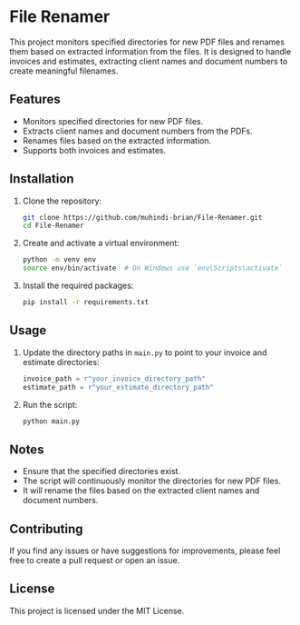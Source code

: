 # File Renamer

This project monitors specified directories for new PDF files and renames them based on extracted information from the files. It is designed to handle invoices and estimates, extracting client names and document numbers to create meaningful filenames.

## Features

- Monitors specified directories for new PDF files.
- Extracts client names and document numbers from the PDFs.
- Renames files based on the extracted information.
- Supports both invoices and estimates.

## Installation

1. Clone the repository:
    ```sh
    git clone https://github.com/muhindi-brian/File-Renamer.git
    cd File-Renamer
    ```

2. Create and activate a virtual environment:
    ```sh
    python -m venv env
    source env/bin/activate  # On Windows use `env\Scripts\activate`
    ```

3. Install the required packages:
    ```sh
    pip install -r requirements.txt
    ```

## Usage

1. Update the directory paths in `main.py` to point to your invoice and estimate directories:
    ```python
    invoice_path = r"your_invoice_directory_path"
    estimate_path = r"your_estimate_directory_path"
    ```

2. Run the script:
    ```sh
    python main.py
    ```

## Notes

- Ensure that the specified directories exist.
- The script will continuously monitor the directories for new PDF files.
- It will rename the files based on the extracted client names and document numbers.

## Contributing

If you find any issues or have suggestions for improvements, please feel free to create a pull request or open an issue.

## License

This project is licensed under the MIT License.
